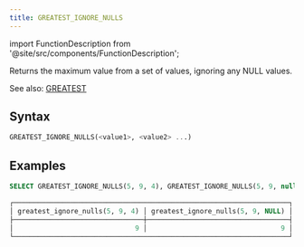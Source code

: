 ```yaml
---
title: GREATEST_IGNORE_NULLS
---
```

import FunctionDescription from '@site/src/components/FunctionDescription';

<FunctionDescription description="Introduced or updated: v1.2.738"/>

Returns the maximum value from a set of values, ignoring any NULL values.

See also: [GREATEST](greatest.md)

## Syntax

```sql
GREATEST_IGNORE_NULLS(<value1>, <value2> ...)
```

## Examples

```sql
SELECT GREATEST_IGNORE_NULLS(5, 9, 4), GREATEST_IGNORE_NULLS(5, 9, null);
```

```sql
┌────────────────────────────────────────────────────────────────────┐
│ greatest_ignore_nulls(5, 9, 4) │ greatest_ignore_nulls(5, 9, NULL) │
├────────────────────────────────┼───────────────────────────────────┤
│                              9 │                                 9 │
└────────────────────────────────────────────────────────────────────┘
```